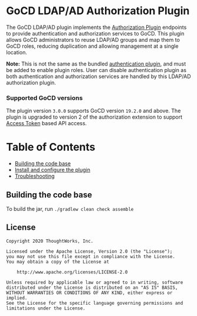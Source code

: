 # GoCD LDAP/AD Authorization Plugin

The GoCD LDAP/AD plugin implements the [Authorization Plugin](https://plugin-api.gocd.org/current/authorization/) endpoints to provide authentication and authorization services to GoCD. This plugin allows GoCD administrators to reuse LDAP/AD groups and map them to GoCD roles, reducing duplication and allowing management at a single location.

**Note:** This is not the same as the bundled [authentication plugin](https://github.com/gocd/gocd-ldap-authentication-plugin), and must be added to enable plugin roles. User can disable authentication plugin as both authentication and authorization services are handled by this LDAP/AD authorization plugin.

### Supported GoCD versions

The plugin version `3.0.0` supports GoCD version `19.2.0` and above. The plugin is upgraded to version 2 of the authorization extension to support [Access Token](https://docs.gocd.org/current/configuration/access_tokens.html) based API access.

Table of Contents
=================

  * [Building the code base](#building-the-code-base)
  * [Install and configure the plugin](docs/INSTALL.md)
  * [Troubleshooting](docs/TROUBLESHOOT.md)

## Building the code base

To build the jar, run `./gradlew clean check assemble`

## License

```plain
Copyright 2020 ThoughtWorks, Inc.

Licensed under the Apache License, Version 2.0 (the "License");
you may not use this file except in compliance with the License.
You may obtain a copy of the License at

    http://www.apache.org/licenses/LICENSE-2.0

Unless required by applicable law or agreed to in writing, software
distributed under the License is distributed on an "AS IS" BASIS,
WITHOUT WARRANTIES OR CONDITIONS OF ANY KIND, either express or implied.
See the License for the specific language governing permissions and
limitations under the License.
```

